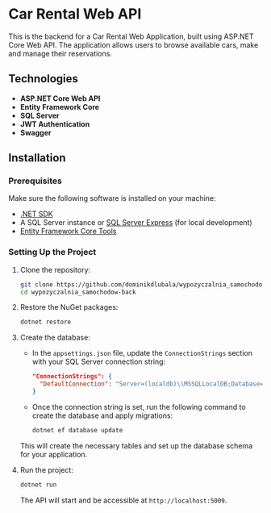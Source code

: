 # Car Rental Web API

This is the backend for a Car Rental Web Application, built using ASP.NET Core Web API. The application allows users to browse available cars, make and manage their reservations.

## Technologies

- **ASP.NET Core Web API**
- **Entity Framework Core**
- **SQL Server**
- **JWT Authentication**
- **Swagger**

## Installation

### Prerequisites

Make sure the following software is installed on your machine:
- [.NET SDK](https://dotnet.microsoft.com/download)
- A SQL Server instance or [SQL Server Express](https://www.microsoft.com/en-us/sql-server/sql-server-downloads) (for local development)
- [Entity Framework Core Tools](https://docs.microsoft.com/en-us/ef/core/)

### Setting Up the Project

1. Clone the repository:
   ```bash
   git clone https://github.com/dominikdlubala/wypozyczalnia_samochodow-back
   cd wypozyczalnia_samochodow-back
   ```

2. Restore the NuGet packages:
   ```bash
   dotnet restore
   ```

3. Create the database:
   - In the `appsettings.json` file, update the `ConnectionStrings` section with your SQL Server connection string:
     ```json
     "ConnectionStrings": {
       "DefaultConnection": "Server=(localdb)\\MSSQLLocalDB;Database=WypozyczalniaDB;Trusted_Connection=True;MultipleActiveResultSets=true"
     }
     ```
   - Once the connection string is set, run the following command to create the database and apply migrations:
     ```bash
     dotnet ef database update
     ```

   This will create the necessary tables and set up the database schema for your application.

4. Run the project:
   ```bash
   dotnet run
   ```

   The API will start and be accessible at `http://localhost:5009`.
